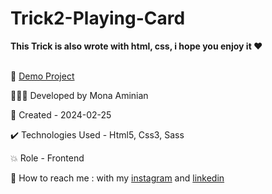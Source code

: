 # Trick2-Playing-Card
 **This Trick is also wrote with html, css, i hope you enjoy it ❤**
<br></br>

🔗 [Demo Project](https://moniia.github.io/Trick2-Playing-Card/)

👩🏻‍💻 Developed by Mona Aminian

📆 Created - 2024-02-25

✔️ Technologies Used - Html5, Css3, Sass

💥 Role - Frontend

📲 How to reach me : with my [instagram](https://www.instagram.com/mona.aminian.web) and [linkedin](https://www.linkedin.com/in/mona-aminian-119427169)
